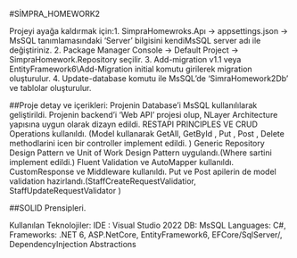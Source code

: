 
#SİMPRA_HOMEWORK2

Projeyi ayağa kaldırmak için:1. SimpraHomewroks.Apı -> appsettings.json -> MsSQL tanımlamasındaki ‘Server’ bilgisini kendiMsSQL server adı ile değiştiriniz. 
2. Package Manager Console -> Default Project -> SimpraHomework.Repository seçilir. 
3. Add-migration v1.1 veya EntityFramework6\Add-Migration initial komutu girilerek migration oluşturulur. 
4. Update-database komutu ile MsSQL’de ‘SimraHomework2Db’ ve tablolar oluşturulur.



##Proje detay ve içerikleri: 
Projenin Database’i  MsSQL kullanılılarak geliştirildi.
Projenin backend’i ‘Web API’ projesi olup, NLayer Architecture yapısına uygun olarak dizayn edildi.
RESTAPI PRINCIPLES VE CRUD Operations kullanıldı. (Model kullanarak GetAll, GetById , Put , Post , Delete methodlarini icen bir controller implement edildi. )
Generic Repository Design Pattern ve Unit of Work Design Pattern uygulandı.(Where sartini implement edildi.)
Fluent  Validation ve AutoMapper kullanıldı.
CustomResponse ve Middleware kullanıldı.
Put ve Post apilerin de model validation hazirlandı.(StaffCreateRequestValidatior, StaffUpdateRequestValidator )

##SOLID Prensipleri.

Kullanılan Teknolojiler: IDE : Visual Studio 2022 DB: MsSQL Languages: C#, Frameworks: .NET 6, ASP.NetCore, 
EntityFramework6, EFCore/SqlServer/, DependencyInjection Abstractions 
